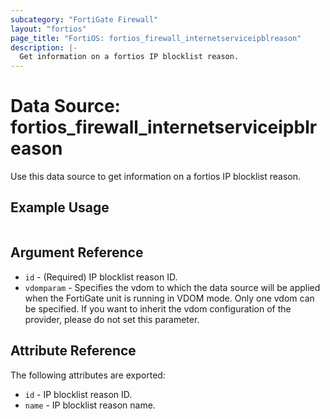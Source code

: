 ```yaml
---
subcategory: "FortiGate Firewall"
layout: "fortios"
page_title: "FortiOS: fortios_firewall_internetserviceipblreason"
description: |-
  Get information on a fortios IP blocklist reason.
---
```


# Data Source: fortios_firewall_internetserviceipblreason
Use this data source to get information on a fortios IP blocklist reason.


## Example Usage

```hcl

```

## Argument Reference

* `id` - (Required) IP blocklist reason ID.
* `vdomparam` - Specifies the vdom to which the data source will be applied when the FortiGate unit is running in VDOM mode. Only one vdom can be specified. If you want to inherit the vdom configuration of the provider, please do not set this parameter.

## Attribute Reference

The following attributes are exported:

* `id` - IP blocklist reason ID.
* `name` - IP blocklist reason name.
